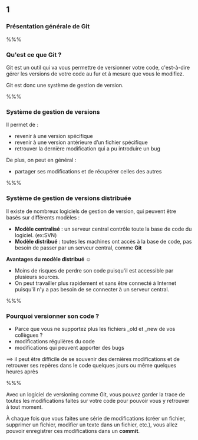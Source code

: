 <!-- .slide: data-background-image="images/logo-git.png" data-background-size="600px" class="chapter" -->

## 1

### Présentation générale de Git

%%%

<!-- .slide: data-background-image="images/logo-git.png" data-background-size="600px" class="slide" -->

### Qu'est ce que Git ?

Git est un outil qui va vous permettre de versionner votre code, c'est-à-dire gérer les versions de votre code au fur et à mesure que vous le modifiez.

Git est donc une système de gestion de version.

%%%

<!-- .slide: class="slide" data-background-image="images/logo-git.png" data-background-size="600px" -->

### Système de gestion de versions

Il permet de :

- revenir à une version spécifique
- revenir à une version antérieure d’un fichier spécifique
- retrouver la dernière modification qui a pu introduire un bug

De plus, on peut en général :

- partager ses modifications et de récupérer celles des autres

%%%

<!-- .slide: data-background-image="images/logo-git.png" data-background-size="600px" class="slide" -->

### Système de gestion de versions distribuée

Il existe de nombreux logiciels de gestion de version, qui peuvent être basés sur différents modèles :

- **Modèle centralisé** : un serveur central contrôle toute la base de code du logiciel. (ex:SVN)
- **Modèle distribué** : toutes les machines ont accès à la base de code, pas besoin de passer par un serveur central, comme **Git**

**Avantages du modèle distribué** &#9786;

- Moins de risques de perdre son code puisqu'il est accessible par plusieurs sources.
- On peut travailler plus rapidement et sans être connecté à Internet puisqu'il n'y a pas besoin de se connecter à un serveur central.

<!-- .slide: data-background-image="images/logo-git.png" data-background-size="600px" class="slide" -->

%%%

### Pourquoi versionner son code ?

- Parce que vous ne supportez plus les fichiers \_old et \_new de vos collègues ?
- modifications régulières du code
- modifications qui peuvent apporter des bugs

&xrArr; il peut être difficile de se souvenir des dernières modifications et de retrouver ses repères dans le code quelques jours ou même quelques heures après

%%%

<!-- .slide: data-background-image="images/logo-git.png" data-background-size="600px" class="slide" -->

Avec un logiciel de versioning comme Git, vous pouvez garder la trace de toutes les modifications faites sur votre code pour pouvoir vous y retrouver à tout moment.

À chaque fois que vous faites une série de modifications (créer un fichier, supprimer un fichier, modifier un texte dans un fichier, etc.), vous allez pouvoir enregistrer ces modifications dans un **commit**.
